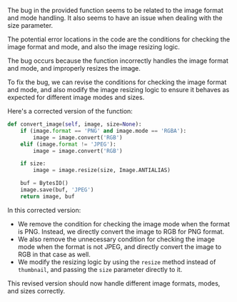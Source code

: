The bug in the provided function seems to be related to the image format and mode handling. It also seems to have an issue when dealing with the size parameter.

The potential error locations in the code are the conditions for checking the image format and mode, and also the image resizing logic.

The bug occurs because the function incorrectly handles the image format and mode, and improperly resizes the image.

To fix the bug, we can revise the conditions for checking the image format and mode, and also modify the image resizing logic to ensure it behaves as expected for different image modes and sizes.

Here's a corrected version of the function:

```python
def convert_image(self, image, size=None):
    if (image.format == 'PNG' and image.mode == 'RGBA'):
        image = image.convert('RGB')
    elif (image.format != 'JPEG'):
        image = image.convert('RGB')

    if size:
        image = image.resize(size, Image.ANTIALIAS)

    buf = BytesIO()
    image.save(buf, 'JPEG')
    return image, buf
```

In this corrected version:
- We remove the condition for checking the image mode when the format is PNG. Instead, we directly convert the image to RGB for PNG format.
- We also remove the unnecessary condition for checking the image mode when the format is not JPEG, and directly convert the image to RGB in that case as well.
- We modify the resizing logic by using the `resize` method instead of `thumbnail`, and passing the `size` parameter directly to it.

This revised version should now handle different image formats, modes, and sizes correctly.